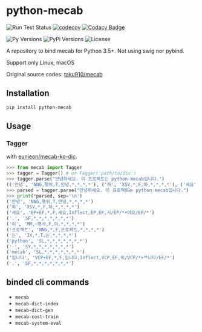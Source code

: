 # python-mecab

![Run Test Status](https://github.com/jeongukjae/python-mecab/workflows/Run%20Test/badge.svg)
[![codecov](https://codecov.io/gh/jeongukjae/python-mecab/branch/master/graph/badge.svg)](https://codecov.io/gh/jeongukjae/python-mecab)
[![Codacy Badge](https://api.codacy.com/project/badge/Grade/0264497c53a1491cb24ecbee05dfb90f)](https://www.codacy.com/manual/jeongukjae/python-mecab?utm_source=github.com&utm_medium=referral&utm_content=jeongukjae/python-mecab&utm_campaign=Badge_Grade)

![Py Versions](https://img.shields.io/pypi/pyversions/python-mecab)
![PyPi Versions](https://img.shields.io/pypi/v/python-mecab)
![License](https://img.shields.io/pypi/l/python-mecab)

A repository to bind mecab for Python 3.5+. Not using swig nor pybind.

Support only Linux, macOS

Original source codes: [taku910/mecab](https://github.com/taku910/mecab)

## Installation

```sh
pip install python-mecab
```

## Usage

### Tagger

with [eunjeon/mecab-ko-dic](https://bitbucket.org/eunjeon/mecab-ko-dic/src/master/).

```python
>>> from mecab import Tagger
>>> tagger = Tagger() # or Tagger('path/to/dic')
>>> tagger.parse("안녕하세요. 이 프로젝트는 python-mecab입니다.")
(('안녕', 'NNG,행위,T,안녕,*,*,*,*'), ('하', 'XSV,*,F,하,*,*,*,*'), ('세요', 'EP+EF,*,F,세요,Inflect,EP,EF,시/EP/*+어요/EF/*'), ('.', 'SF,*,*,*,*,*,*,*'), ('이', 'MM,~명사,F,이,*,*,*,*'), ('프로젝트', 'NNG,*,F,프로젝트,*,*,*,*'), ('는', 'JX,*,T,는,*,*,*,*'), ('python', 'SL,*,*,*,*,*,*,*'), ('-', 'SY,*,*,*,*,*,*,*'), ('mecab', 'SL,*,*,*,*,*,*,*'), ('입니다', 'VCP+EF,*,F,입니다,Inflect,VCP,EF,이/VCP/*+ᄇ니다/EF/*'), ('.', 'SF,*,*,*,*,*,*,*'))
>>> parsed = tagger.parse("안녕하세요. 이 프로젝트는 python-mecab입니다.")
>>> print(*parsed, sep='\n')
('안녕', 'NNG,행위,T,안녕,*,*,*,*')
('하', 'XSV,*,F,하,*,*,*,*')
('세요', 'EP+EF,*,F,세요,Inflect,EP,EF,시/EP/*+어요/EF/*')
('.', 'SF,*,*,*,*,*,*,*')
('이', 'MM,~명사,F,이,*,*,*,*')
('프로젝트', 'NNG,*,F,프로젝트,*,*,*,*')
('는', 'JX,*,T,는,*,*,*,*')
('python', 'SL,*,*,*,*,*,*,*')
('-', 'SY,*,*,*,*,*,*,*')
('mecab', 'SL,*,*,*,*,*,*,*')
('입니다', 'VCP+EF,*,F,입니다,Inflect,VCP,EF,이/VCP/*+ᄇ니다/EF/*')
('.', 'SF,*,*,*,*,*,*,*')
```

## binded cli commands

- `mecab`
- `mecab-dict-index`
- `mecab-dict-gen`
- `mecab-cost-train`
- `mecab-system-eval`
